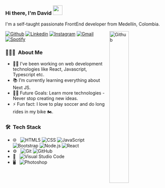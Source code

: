 ### Hi there, I'm David <img src="https://raw.githubusercontent.com/iampavangandhi/iampavangandhi/master/gifs/Hi.gif" width="30px">
I'm a self-taught passionate FrontEnd developer from Medellín, Colombia.

<img width="35%" align="right" alt="Github" src="https://user-images.githubusercontent.com/48678280/88862734-4903af80-d201-11ea-968b-9c939d88a37c.gif" />

[![Github](https://img.shields.io/badge/-Github-333?style=flat&logo=Github&logoColor=white)](https://github.com/DavidPalacio99)
[![Linkedin](https://img.shields.io/badge/-LinkedIn-blue?style=flat&logo=Linkedin&logoColor=white)](https://www.linkedin.com/in/david-alberto-palacio-higuita-3b08a3175/)
[![Instagram](https://img.shields.io/badge/-Instagram-c13584?style=flat&labelColor=c13584&logo=instagram&logoColor=white)](https://www.instagram.com/david_p1699/)
[![Gmail](https://img.shields.io/badge/-Gmail-c14438?style=flat&logo=Gmail&logoColor=white)](mailto:davidalpalacio@gmail.com)
[![Spotify](https://img.shields.io/badge/-Spotify-1DB954?style=flat&logo=Spotify&logoColor=white)](https://open.spotify.com/user/davidpalacio99)


<h3> 👨🏻‍💻 &nbsp;About Me </h3>

- 👨‍💻 I’ve been working on web development technologies like React, Javascript, Typescript etc.
- 📚 I’m currently learning everything about Next JS.
- 💪🏼 Future Goals: Learn more technologies - Never stop creating new ideas.
- ⚡ Fun fact: I love to play soccer and do long rides in my bike 🏍.


<h3> 🛠 &nbsp;Tech Stack</h3>

- 🌐 &nbsp;
  ![HTML5](https://img.shields.io/badge/-HTML5-333333?style=flat&logo=HTML5)
  ![CSS](https://img.shields.io/badge/-CSS-333333?style=flat&logo=CSS3&logoColor=1572B6)
  ![JavaScript](https://img.shields.io/badge/-JavaScript-333333?style=flat&logo=javascript)
  ![Bootstrap](https://img.shields.io/badge/-Bootstrap-333333?style=flat&logo=bootstrap&logoColor=563D7C)
  ![Node.js](https://img.shields.io/badge/-Node.js-333333?style=flat&logo=node.js)
  ![React](https://img.shields.io/badge/-React-333333?style=flat&logo=react)
- ⚙️ &nbsp;
  ![Git](https://img.shields.io/badge/-Git-333333?style=flat&logo=git)
  ![GitHub](https://img.shields.io/badge/-GitHub-333333?style=flat&logo=github)
- 🔧 &nbsp;
  ![Visual Studio Code](https://img.shields.io/badge/-Visual%20Studio%20Code-333333?style=flat&logo=visual-studio-code&logoColor=007ACC)
- 🖥 &nbsp;
  ![Photoshop](https://img.shields.io/badge/-Photoshop-333333?style=flat&logo=adobe-photoshop)
 
